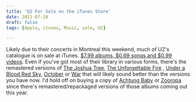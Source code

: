 ```yaml
---
title: 'U2 For Sale on the iTunes Store'
date: 2011-07-10
draft: false
tags: [Apple, itunes, Music, sale, U2]

---
```


Likely due to their concerts in Montreal this weekend, much of U2's catalogue is on sale at iTunes. [$7.99 albums, $0.69 songs and $0.99 videos](http://click.linksynergy.com/fs-bin/stat?id=6PFrOqNV4B8&offerid=146261&type=3&subid=0&tmpid=1826&RD_PARM1=http%253A%252F%252Fitunes.apple.com%252Fca%252Fartist%252Fu2%252Fid78500%253Fuo%253D4%2526partnerId%253D30). Even if you've got most of their library in various forms, there's the remastered versions of [The Joshua Tree](http://click.linksynergy.com/fs-bin/stat?id=6PFrOqNV4B8&offerid=146261&type=3&subid=0&tmpid=1826&RD_PARM1=http%253A%252F%252Fitunes.apple.com%252Fca%252Falbum%252Fthe-joshua-tree-remastered%252Fid267826054%253Fuo%253D4%2526partnerId%253D30), [The Unforgettable Fire](http://click.linksynergy.com/fs-bin/stat?id=6PFrOqNV4B8&offerid=146261&type=3&subid=0&tmpid=1826&RD_PARM1=http%253A%252F%252Fitunes.apple.com%252Fca%252Falbum%252Fthe-unforgettable-fire-remastered%252Fid336364089%253Fuo%253D4%2526partnerId%253D30) , [Under a Blood Red Sky](http://click.linksynergy.com/fs-bin/stat?id=6PFrOqNV4B8&offerid=146261&type=3&subid=0&tmpid=1826&RD_PARM1=http%253A%252F%252Fitunes.apple.com%252Fca%252Falbum%252Funder-blood-red-sky-live-remastered%252Fid291734214%253Fuo%253D4%2526partnerId%253D30), [October](http://click.linksynergy.com/fs-bin/stat?id=6PFrOqNV4B8&offerid=146261&type=3&subid=0&tmpid=1826&RD_PARM1=http%253A%252F%252Fitunes.apple.com%252Fca%252Falbum%252Foctober-remastered%252Fid285461110%253Fuo%253D4%2526partnerId%253D30) or [War](http://click.linksynergy.com/fs-bin/stat?id=6PFrOqNV4B8&offerid=146261&type=3&subid=0&tmpid=1826&RD_PARM1=http%253A%252F%252Fitunes.apple.com%252Fca%252Falbum%252Fwar-remastered%252Fid285461734%253Fuo%253D4%2526partnerId%253D30) that will likely sound better than the versions you have now. I'd hold off on buying a copy of [Achtung Baby](http://click.linksynergy.com/fs-bin/stat?id=6PFrOqNV4B8&offerid=146261&type=3&subid=0&tmpid=1826&RD_PARM1=http%253A%252F%252Fitunes.apple.com%252Fca%252Falbum%252Fachtung-baby%252Fid368713%253Fuo%253D4%2526partnerId%253D30) or [Zooropa](http://click.linksynergy.com/fs-bin/stat?id=6PFrOqNV4B8&offerid=146261&type=3&subid=0&tmpid=1826&RD_PARM1=http%253A%252F%252Fitunes.apple.com%252Fca%252Falbum%252Fzooropa%252Fid373513%253Fuo%253D4%2526partnerId%253D30) since there's remastered/repackaged versions of those albums coming out this year.